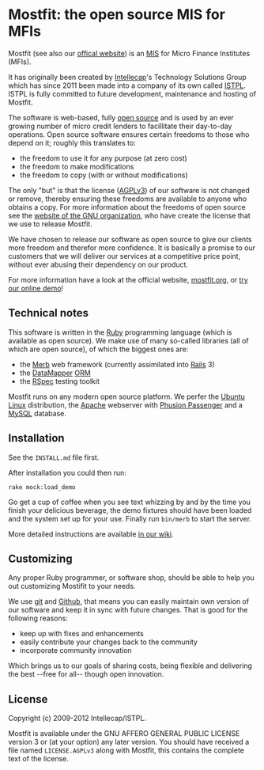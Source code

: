 Mostfit: the open source MIS for MFIs
=====================================

Mostfit (see also our [offical website](http://mostfit.org)) is an [MIS](http://en.wikipedia.org/wiki/Management_information_systems) for Micro Finance Institutes (MFIs).

It has originally been created by [Intellecap](http://intellecap.com/)'s Technology Solutions Group which has since 2011 been made into a company of its own called [ISTPL](http://istpl.in).  ISTPL is fully committed to future development, maintenance and hosting of Mostfit.

The software is web-based, fully [open source](http://en.wikipedia.org/wiki/Open_source) and is used by an ever growing number of micro credit lenders to facillitate their day-to-day operations.  Open source software ensures certain freedoms to those who depend on it; roughly this translates to:

  * the freedom to use it for any purpose (at zero cost)
  * the freedom to make modifications
  * the freedom to copy (with or without modifications)

The only "but" is that the license ([AGPLv3](http://www.gnu.org/licenses/agpl.html)) of our software is not changed or remove, thereby ensuring these freedoms are available to anyone who obtains a copy.  For more information about the freedoms of open source see the [website of the GNU organization](http://www.gnu.org/philosophy/free-sw.html), who have create the license that we use to release Mostfit.

We have chosen to release our software as open source to give our clients more freedom and therefor more confidence.  It is basically a promise to our customers that we will deliver our services at a competitive price point, without ever abusing their dependency on our product.

For more information have a look at the official website, [mostfit.org](http://mostfit.org), or [try our online demo](http://demo.mostfit.in)!


## Technical notes

This software is written in the [Ruby](http://ruby-lang.org) programming language (which is available as open source).  We make use of many so-called libraries (all of which are open source), of which the biggest ones are:
  * the [Merb](http://merb.org) web framework (currently assimilated into [Rails](http://rubyonrails.org) 3)
  * the [DataMapper](http://datamapper.org) [ORM](http://en.wikipedia.org/wiki/Object-relational_mapping)
  * the [RSpec](http://relishapp.com/rspec) testing toolkit

Mostfit runs on any modern open source platform.  We perfer the [Ubuntu Linux](http://ubuntu.com) distribution, the [Apache](http://httpd.apache.org) webserver with [Phusion Passenger](http://www.modrails.com) and a [MySQL](http://www.mysql.com) database.


## Installation

See the `INSTALL.md` file first.

After installation you could then run:

    rake mock:load_demo

Go get a cup of coffee when you see text whizzing by and by the time you finish your delicious beverage, the demo fixtures should have been loaded and the system set up for your use.  Finally run `bin/merb` to start the server.

More detailed instructions are available [in our wiki](https://github.com/Mostfit/mostfit/wiki/How-to-install).


## Customizing

Any proper Ruby programmer, or software shop, should be able to help you out customizing Mostifit to your needs.

We use [git](http://git-scm.com) and [Github](http://github.com), that means you can easily maintain own version of our software and keep it in sync with future changes.  That is good for the following reasons:

 * keep up with fixes and enhancements
 * easily contribute your changes back to the community
 * incorporate community innovation

Which brings us to our goals of sharing costs, being flexible and delivering the best --free for all-- though open innovation.


## License

Copyright (c) 2009-2012 Intellecap/ISTPL.

Mostfit is available under the GNU AFFERO GENERAL PUBLIC LICENSE version 3 or (at your option) any later version. You should have received a file named `LICENSE.AGPLv3` along with Mostfit, this contains the complete text of the license.


